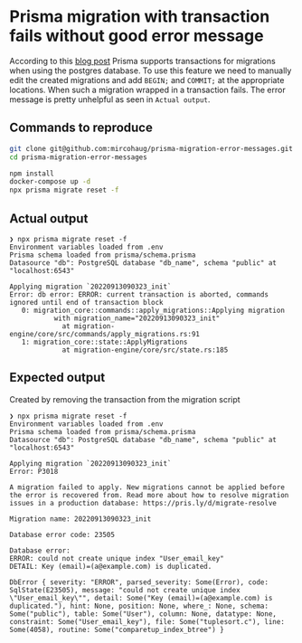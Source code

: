 # Prisma migration with transaction fails without good error message

According to this [blog post](https://www.prisma.io/blog/prisma-migrate-dx-primitives#what-if-schema-migrations-were-atomic) Prisma supports transactions for migrations when using the postgres database. To use this feature we need to manually edit the created migrations and add `BEGIN;` and `COMMIT;` at the appropriate locations. When such a migration wrapped in a transaction fails. The error message is pretty unhelpful as seen in `Actual output`. 

## Commands to reproduce

```bash
git clone git@github.com:mircohaug/prisma-migration-error-messages.git
cd prisma-migration-error-messages

npm install
docker-compose up -d
npx prisma migrate reset -f
```

## Actual output

```
❯ npx prisma migrate reset -f
Environment variables loaded from .env
Prisma schema loaded from prisma/schema.prisma
Datasource "db": PostgreSQL database "db_name", schema "public" at "localhost:6543"

Applying migration `20220913090323_init`
Error: db error: ERROR: current transaction is aborted, commands ignored until end of transaction block
   0: migration_core::commands::apply_migrations::Applying migration
           with migration_name="20220913090323_init"
             at migration-engine/core/src/commands/apply_migrations.rs:91
   1: migration_core::state::ApplyMigrations
             at migration-engine/core/src/state.rs:185
```

## Expected output

Created by removing the transaction from the migration script

```
❯ npx prisma migrate reset -f
Environment variables loaded from .env
Prisma schema loaded from prisma/schema.prisma
Datasource "db": PostgreSQL database "db_name", schema "public" at "localhost:6543"

Applying migration `20220913090323_init`
Error: P3018

A migration failed to apply. New migrations cannot be applied before the error is recovered from. Read more about how to resolve migration issues in a production database: https://pris.ly/d/migrate-resolve

Migration name: 20220913090323_init

Database error code: 23505

Database error:
ERROR: could not create unique index "User_email_key"
DETAIL: Key (email)=(a@example.com) is duplicated.

DbError { severity: "ERROR", parsed_severity: Some(Error), code: SqlState(E23505), message: "could not create unique index \"User_email_key\"", detail: Some("Key (email)=(a@example.com) is duplicated."), hint: None, position: None, where_: None, schema: Some("public"), table: Some("User"), column: None, datatype: None, constraint: Some("User_email_key"), file: Some("tuplesort.c"), line: Some(4058), routine: Some("comparetup_index_btree") }
```